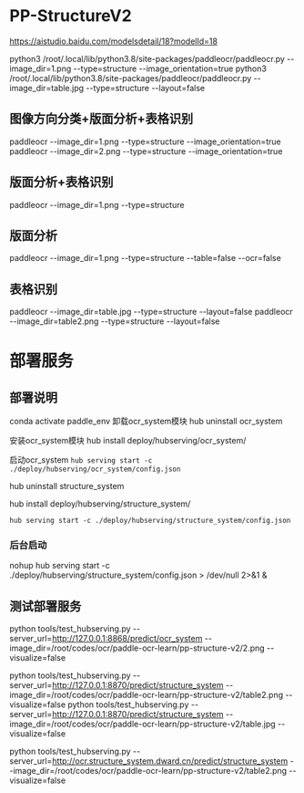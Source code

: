 # PP-StructureV2

https://aistudio.baidu.com/modelsdetail/18?modelId=18

python3 /root/.local/lib/python3.8/site-packages/paddleocr/paddleocr.py --image_dir=1.png --type=structure --image_orientation=true
python3 /root/.local/lib/python3.8/site-packages/paddleocr/paddleocr.py --image_dir=table.jpg --type=structure --layout=false

## 图像方向分类+版面分析+表格识别
paddleocr --image_dir=1.png --type=structure --image_orientation=true
paddleocr --image_dir=2.png --type=structure --image_orientation=true

## 版面分析+表格识别
paddleocr --image_dir=1.png --type=structure

## 版面分析
paddleocr --image_dir=1.png --type=structure --table=false --ocr=false

## 表格识别
paddleocr --image_dir=table.jpg --type=structure --layout=false
paddleocr --image_dir=table2.png --type=structure --layout=false

# 部署服务
## 部署说明
conda activate paddle_env
卸载ocr_system模块
hub uninstall ocr_system

安装ocr_system模块
hub install deploy/hubserving/ocr_system/

启动ocr_system
`hub serving start -c ./deploy/hubserving/ocr_system/config.json`

hub uninstall structure_system

hub install deploy/hubserving/structure_system/

`hub serving start -c ./deploy/hubserving/structure_system/config.json`

### 后台启动
nohup hub serving start -c ./deploy/hubserving/structure_system/config.json > /dev/null 2>&1 &

## 测试部署服务
python tools/test_hubserving.py --server_url=http://127.0.0.1:8868/predict/ocr_system --image_dir=/root/codes/ocr/paddle-ocr-learn/pp-structure-v2/2.png --visualize=false

python tools/test_hubserving.py --server_url=http://127.0.0.1:8870/predict/structure_system --image_dir=/root/codes/ocr/paddle-ocr-learn/pp-structure-v2/table2.png --visualize=false
python tools/test_hubserving.py --server_url=http://127.0.0.1:8870/predict/structure_system --image_dir=/root/codes/ocr/paddle-ocr-learn/pp-structure-v2/table.jpg --visualize=false

python tools/test_hubserving.py --server_url=http://ocr.structure_system.dward.cn/predict/structure_system --image_dir=/root/codes/ocr/paddle-ocr-learn/pp-structure-v2/table2.png --visualize=false

